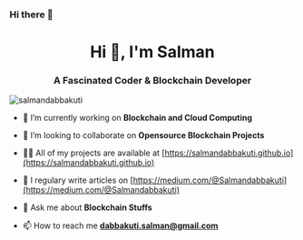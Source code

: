 ### Hi there 👋

<!--
**KOCNS1ccnos/KOCNS1ccnos** is a ✨ _special_ ✨ repository because its `README.md` (this file) appears on your GitHub profile.

Here are some ideas to get you started:

- 🔭 I’m currently working on ...
- 🌱 I’m currently learning ...
- 👯 I’m looking to collaborate on ...
- 🤔 I’m looking for help with ...
- 💬 Ask me about ...
- 📫 How to reach me: ...
- 😄 Pronouns: ...
- ⚡ Fun fact: ...
-->
<h1 align="center">Hi 👋, I'm Salman</h1>
<h3 align="center">A Fascinated Coder & Blockchain Developer</h3>
<p align="left"> <img src="https://komarev.com/ghpvc/?username=salmandabbakuti" alt="salmandabbakuti" /> </p>

- 🔭 I’m currently working on **Blockchain and Cloud Computing**

- 👯 I’m looking to collaborate on **Opensource Blockchain Projects**

- 👨‍💻 All of my projects are available at [https://salmandabbakuti.github.io](https://salmandabbakuti.github.io)

- 📝 I regulary write articles on [https://medium.com/@Salmandabbakuti](https://medium.com/@Salmandabbakuti)

- 💬 Ask me about **Blockchain Stuffs**

- 📫 How to reach me **dabbakuti.salman@gmail.com**
